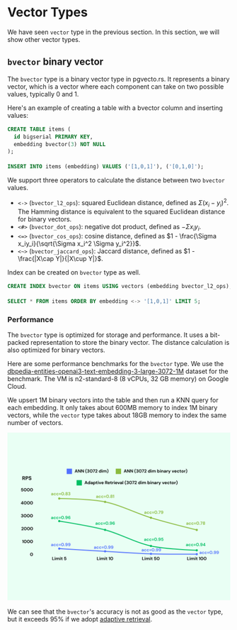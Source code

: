 # Vector Types

We have seen `vector` type in the previous section. In this section, we will show other vector types.

## `bvector` binary vector

The `bvector` type is a binary vector type in pgvecto.rs. It represents a binary vector, which is a vector where each component can take on two possible values, typically 0 and 1. 

Here's an example of creating a table with a bvector column and inserting values:

```sql {3}
CREATE TABLE items (
  id bigserial PRIMARY KEY,
  embedding bvector(3) NOT NULL
);

INSERT INTO items (embedding) VALUES ('[1,0,1]'), ('[0,1,0]');
```

We support three operators to calculate the distance between two `bvector` values.

- `<->` (`bvector_l2_ops`): squared Euclidean distance, defined as $\Sigma (x_i - y_i) ^ 2$. The Hamming distance is equivalent to the squared Euclidean distance for binary vectors.
- `<#>` (`bvector_dot_ops`): negative dot product, defined as $- \Sigma x_iy_i$.
- `<=>` (`bvector_cos_ops`): cosine distance, defined as $1 - \frac{\Sigma x_iy_i}{\sqrt{\Sigma x_i^2 \Sigma y_i^2}}$.
- `<~>` (`bvector_jaccard_ops`): Jaccard distance, defined as $1 - \frac{|X\cap Y|}{|X\cup Y|}$.

Index can be created on `bvector` type as well.

```sql
CREATE INDEX bvector ON items USING vectors (embedding bvector_l2_ops);

SELECT * FROM items ORDER BY embedding <-> '[1,0,1]' LIMIT 5;
```

### Performance

The `bvector` type is optimized for storage and performance. It uses a bit-packed representation to store the binary vector. The distance calculation is also optimized for binary vectors.

Here are some performance benchmarks for the `bvector` type. We use the [dbpedia-entities-openai3-text-embedding-3-large-3072-1M](https://huggingface.co/datasets/Qdrant/dbpedia-entities-openai3-text-embedding-3-large-3072-1M) dataset for the benchmark. The VM is n2-standard-8 (8 vCPUs, 32 GB memory) on Google Cloud.

We upsert 1M binary vectors into the table and then run a KNN query for each embedding. It only takes about 600MB memory to index 1M binary vectors, while the `vector` type takes about 18GB memory to index the same number of vectors.

![bvector](./images/bvector.png)

We can see that the `bvector`'s accuracy is not as good as the `vector` type, but it exceeds 95%  if we adopt [adaptive retrieval](/use-case/adaptive-retrieval).
